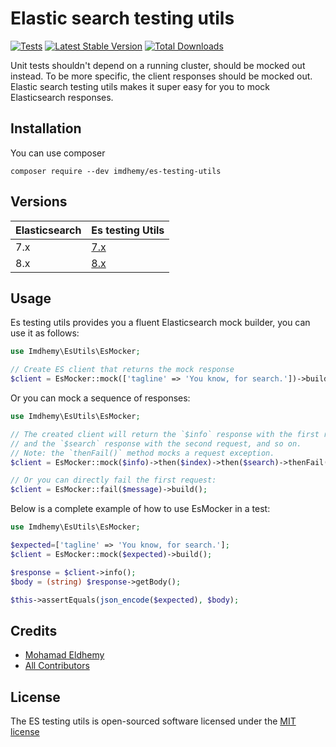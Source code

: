 # Elastic search testing utils

[![Tests](https://github.com/imdhemy/es-testing-utils/actions/workflows/tests.yml/badge.svg)](https://github.com/imdhemy/es-testing-utils/actions/workflows/tests.yml) [![Latest Stable Version](https://poser.pugx.org/imdhemy/es-testing-utils/v/stable)](https://packagist.org/packages/imdhemy/es-testing-utils) [![Total Downloads](https://poser.pugx.org/imdhemy/es-testing-utils/downloads)](https://packagist.org/packages/imdhemy/es-testing-utils)

Unit tests shouldn't depend on a running cluster, should be mocked out instead. To be more specific, the client
responses should be mocked out. Elastic search testing utils makes it super easy for you to mock Elasticsearch
responses.

## Installation

You can use composer

```
composer require --dev imdhemy/es-testing-utils
```

## Versions

| Elasticsearch | Es testing Utils                                            |
|---------------|-------------------------------------------------------------|
| 7.x           | [7.x](https://github.com/imdhemy/es-testing-utils/tree/7.x) |
| 8.x           | [8.x](https://github.com/imdhemy/es-testing-utils/tree/8.x) |

## Usage

Es testing utils provides you a fluent Elasticsearch mock builder, you can use it as follows:

```php
use Imdhemy\EsUtils\EsMocker;

// Create ES client that returns the mock response
$client = EsMocker::mock(['tagline' => 'You know, for search.'])->build();

```

Or you can mock a sequence of responses:

```php
use Imdhemy\EsUtils\EsMocker;

// The created client will return the `$info` response with the first request,
// and the `$search` response with the second request, and so on.
// Note: the `thenFail()` method mocks a request exception.
$client = EsMocker::mock($info)->then($index)->then($search)->thenFail($error)->build();

// Or you can directly fail the first request:
$client = EsMocker::fail($message)->build();

```

Below is a complete example of how to use EsMocker in a test:

```php
use Imdhemy\EsUtils\EsMocker;

$expected=['tagline' => 'You know, for search.'];
$client = EsMocker::mock($expected)->build();

$response = $client->info();
$body = (string) $response->getBody();

$this->assertEquals(json_encode($expected), $body);
```

## Credits

- [Mohamad Eldhemy](https://imdhemy.com)
- [All Contributors](https://github.com/imdhemy/es-testing-utils/graphs/contributors)

## License

The ES testing utils is open-sourced software licensed under the [MIT license](/LICENSE)

